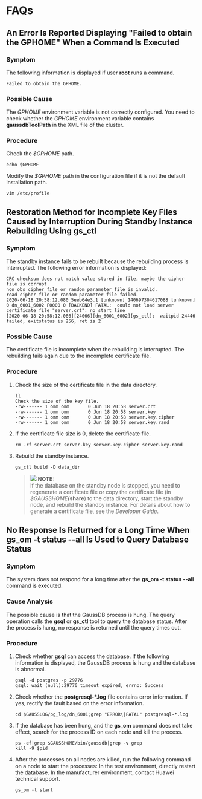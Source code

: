 # FAQs<a name="EN-US_TOPIC_0249632272"></a>

## An Error Is Reported Displaying "Failed to obtain the GPHOME" When a Command Is Executed<a name="EN-US_TOPIC_0249632274"></a>

### Symptom<a name="en-us_topic_0237152452_en-us_topic_0059779180_s9068f5a3fa2545e483455c23e895c088"></a>

The following information is displayed if user  **root**  runs a command.

```
Failed to obtain the GPHOME.
```

### Possible Cause<a name="en-us_topic_0237152452_en-us_topic_0059779180_s1f781026f255460893d4a31199a5aa3d"></a>

The  _GPHOME_  environment variable is not correctly configured. You need to check whether the  _GPHOME_  environment variable contains  **gaussdbToolPath**  in the XML file of the cluster.

### Procedure<a name="en-us_topic_0237152452_en-us_topic_0059779180_s14e2709c0b7440f1a11c5c0d58d05885"></a>

Check the  _$GPHOME_  path.

```
echo $GPHOME
```

Modify the  _$GPHOME_  path in the configuration file if it is not the default installation path.

```
vim /etc/profile
```

## Restoration Method for Incomplete Key Files Caused by Interruption During Standby Instance Rebuilding Using gs\_ctl<a name="EN-US_TOPIC_0255515980"></a>

### Symptom<a name="en-us_topic_0237152452_en-us_topic_0059779180_s9068f5a3fa2545e483455c23e895c088"></a>

The standby instance fails to be rebuilt because the rebuilding process is interrupted. The following error information is displayed:

```
CRC checksum does not match value stored in file, maybe the cipher file is corrupt
non obs cipher file or random parameter file is invalid.
read cipher file or random parameter file failed.
2020-06-18 20:58:12.080 5eeb64e3.1 [unknown] 140697304617088 [unknown] 0 dn_6001_6002 F0000 0 [BACKEND] FATAL:  could not load server certificate file "server.crt": no start line
[2020-06-18 20:58:12.086][24066][dn_6001_6002][gs_ctl]:  waitpid 24446 failed, exitstatus is 256, ret is 2
```

### Possible Cause<a name="en-us_topic_0237152452_en-us_topic_0059779180_s1f781026f255460893d4a31199a5aa3d"></a>

The certificate file is incomplete when the rebuilding is interrupted. The rebuilding fails again due to the incomplete certificate file.

### Procedure<a name="en-us_topic_0237152452_en-us_topic_0059779180_s14e2709c0b7440f1a11c5c0d58d05885"></a>

1. Check the size of the certificate file in the data directory.

   ```
   ll
   Check the size of the key file.
   -rw------- 1 omm omm       0 Jun 18 20:58 server.crt
   -rw------- 1 omm omm       0 Jun 18 20:58 server.key
   -rw------- 1 omm omm       0 Jun 18 20:58 server.key.cipher
   -rw------- 1 omm omm       0 Jun 18 20:58 server.key.rand
   ```

2. If the certificate file size is 0, delete the certificate file.

   ```
   rm -rf server.crt server.key server.key.cipher server.key.rand
   ```

3. Rebuild the standby instance.

   ```
   gs_ctl build -D data_dir
   ```


   >![](C:/Users/lijun/Desktop/007/public_sys-resources/icon-note.gif) **NOTE:**   
   >If the database on the standby node is stopped, you need to regenerate a certificate file or copy the certificate file \(in  _$GAUSSHOME_**/share**\) to the data directory, start the standby node, and rebuild the standby instance. For details about how to generate a certificate file, see the  _Developer Guide_.  

## No Response Is Returned for a Long Time When gs\_om -t status -\-all Is Used to Query Database Status<a name="EN-US_TOPIC_0289899236"></a>

### Symptom<a name="en-us_topic_0287275985_section434872073818"></a>

The system does not respond for a long time after the  **gs\_om -t status -\-all**  command is executed.

### Cause Analysis<a name="en-us_topic_0287275985_section14354141874411"></a>

The possible cause is that the GaussDB process is hung. The query operation calls the  **gsql**  or  **gs\_ctl**  tool to query the database status. After the process is hung, no response is returned until the query times out.

### Procedure<a name="en-us_topic_0287275985_section10173163494516"></a>

1. Check whether  **gsql**  can access the database. If the following information is displayed, the GaussDB process is hung and the database is abnormal.

   ```
   gsql -d postgres -p 29776        
   gsql: wait (null):29776 timeout expired, errno: Success
   ```

2. Check whether the  **postgresql-\*.log**  file contains error information. If yes, rectify the fault based on the error information.

   ```
   cd $GAUSSLOG/pg_log/dn_6001;grep "ERROR\|FATAL" postgresql-*.log   
   ```

3. If the database has been hung, and the  **gs\_om**  command does not take effect, search for the process ID on each node and kill the process.

   ```
   ps -ef|grep $GAUSSHOME/bin/gaussdb|grep -v grep       
   kill -9 $pid
   ```

4. After the processes on all nodes are killed, run the following command on a node to start the processes: In the test environment, directly restart the database. In the manufacturer environment, contact Huawei technical support.

   ```
   gs_om -t start
   ```


